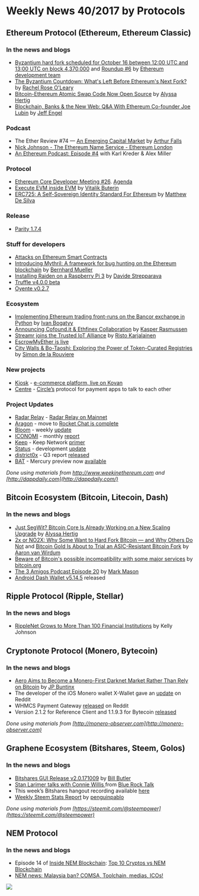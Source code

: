 
# Weekly News 40/2017 by Protocols
## Ethereum Protocol (Ethereum, Ethereum Classic)
### In the news and blogs

* [Byzantium hard fork scheduled for October 16 between 12:00 UTC and 13:00 UTC on block 4,370,000](https://blog.ethereum.org/2017/10/12/byzantium-hf-announcement) and [Roundup #6](https://blog.ethereum.org/2017/10/09/roundup-6/) by [Ethereum development team](https://blog.ethereum.org/author/ethereum-team/)
* [The Byzantium Countdown: What's Left Before Ethereum's Next Fork?](https://www.coindesk.com/byzantium-countdown-whats-left-ethereums-next-fork/) by [Rachel Rose O'Leary](https://www.coindesk.com/author/rachelroseoleary/)
* [Bitcoin-Ethereum Atomic Swap Code Now Open Source](https://www.coindesk.com/bitcoin-ethereum-atomic-swap-code-now-open-source/) by [Alyssa Hertig](https://www.coindesk.com/author/alyssa-hertig/)
* [Blockchain, Banks & the New Web: Q&A With Ethereum Co-founder Joe Lubin](http://www.xconomy.com/boston/2017/10/10/blockchain-banks-the-new-web-qa-with-ethereum-co-founder-lubin/?single_page=true#) by [Jeff Engel](http://www.xconomy.com/author/jrengel/)

### Podcast
* The Ether Review #74 — [An Emerging Capital Market](https://etherreview.info/the-ether-review-74-an-emerging-capital-market-4bda21d6b2da) by [Arthur Falls](https://etherreview.info/@arthurfalls)
* [Nick Johnson - The Ethereum Name Service - Ethereum London](https://www.youtube.com/watch?v=Cr2Iik6aD9s&feature=youtu.be)
* [An Ethereum Podcast: Episode #4](http://thebitcoinpodcast.com/an-ethereum-podcast-episode-4/) with Karl Kreder & Alex Miller


### Protocol
* [Ethereum Core Developer Meeting #26](https://www.youtube.com/watch?v=AC2vL7hxu4c). [Agenda](https://github.com/ethereum/pm/issues/24)
* [Execute EVM inside EVM](https://github.com/ethereum/EIPs/issues/726) by [Vitalik Buterin](https://github.com/vbuterin) 
* [ERC725: A Self-Sovereign Identity Standard For Ethereum](https://www.ethnews.com/erc725-a-self-sovereign-identity-standard-for-ethereum) by [Matthew De Silva](https://www.ethnews.com/author/matthew-de-silva)


### Release
* [Parity 1.7.4](https://github.com/paritytech/parity/releases)


### Stuff for developers
* [Attacks on Ethereum Smart Contracts](https://www.cryptologie.net/article/423/attacks-on-ethereum-smart-contracts/)
* [Introducing Mythril: A framework for bug hunting on the Ethereum blockchain](https://hackernoon.com/introducing-mythril-a-framework-for-bug-hunting-on-the-ethereum-blockchain-9dc5588f82f6) by [Bernhard Mueller](https://hackernoon.com/@muellerberndt)
* [Installing Raiden on a Raspberry Pi 3](https://blog.hivepower.tech/installing-raiden-on-a-raspberry-pi-3-2c7a583dfcfc) by [Davide Strepparava](https://blog.hivepower.tech/@davide.strepparava)
* [Truffle v4.0.0 beta](https://github.com/trufflesuite/truffle/releases/tag/v4.0.0-beta.2)
* [Oyente v0.2.7](https://github.com/melonproject/oyente/releases/tag/0.2.7)


### Ecosystem
* [Implementing Ethereum trading front-runs on the Bancor exchange in Python](https://hackernoon.com/front-running-bancor-in-150-lines-of-python-with-ethereum-api-d5e2bfd0d798) by [Ivan Bogatyy](https://hackernoon.com/@ivanbogatyy)
* [Announcing Cofound.it & Ethfinex Collaboration](https://blog.ethfinex.com/announcing-cofound-it-ethfinex-collaboration-75267cde1804) by [Kasper Rasmussen](https://blog.ethfinex.com/@kasfinex)
* [Streamr joins the Trusted IoT Alliance](https://blog.trusted-iot.org/streamr-joins-the-trusted-iot-alliance-dea18c30852f) by [Risto Karjalainen](https://blog.trusted-iot.org/@risto.karjalainen)
* [EscrowMyEther is live](http://escrowmyether.com/)
* [City Walls & Bo-Taoshi: Exploring the Power of Token-Curated Registries](https://medium.com/@simondlr/city-walls-bo-taoshi-exploring-the-power-of-token-curated-registries-588f208c17d5) by [Simon de la Rouviere](https://medium.com/@simondlr) 

### New projects
* [Kiosk](http://www.kioskprotocol.com/) - [e-commerce platform, live on Kovan](https://medium.com/kiosk-protocol/introducing-kiosk-a-decentralized-e-commerce-platform-4f3b1cff6669)
* [Centre](https://www.centre.io/) - [Circle’s](https://www.circle.com/sg) protocol for payment apps to talk to each other

### Project Updates
* [Radar Relay](https://radarrelay.com) - [Radar Relay on Mainnet](https://medium.com/@RadarRelay/radar-relay-on-mainnet-a780382c418d)
* [Aragon](https://aragon.one/) - move to [Rocket Chat is complete](https://blog.aragon.one/aragon-chat-is-now-open-d75558df1874)
* [Bloom](https://hellobloom.io/) - weekly [update](https://blog.hellobloom.io/bloom-weekly-update-10-05-f8aeb1050bf)
* [ICONOMI](https://www.iconomi.net/) - monthly [report](https://medium.com/iconominet/iconomi-monthly-update-september-2017-99830ff42841)
* [Keep](https://keep.network) - Keep Network [primer](https://blog.keep.network/the-keep-primer-b825f2ebd132)
* [Status](https://status.im/) - development [update](https://blog.status.im/status-development-update-for-29th-of-september-3rd-of-october-d33fc07fb0ea)
* [district0x](https://district0x.io/) - Q3 report [released](https://blog.district0x.io/district0x-quarterly-report-q3-2017-5d69c179b92d)
* [BAT](https://basicattentiontoken.org) - Mercury preview now [available](https://medium.com/@AttentionToken/mercury-preview-now-available-92ddb99623be)

*Done using materials from http://www.weekinethereum.com and [http://dappdaily.com](http://dappdaily.com/)*

## Bitcoin Ecosystem (Bitcoin, Litecoin, Dash)
### In the news and blogs
* [Just SegWit? Bitcoin Core Is Already Working on a New Scaling Upgrade](https://www.coindesk.com/just-segwit-bitcoin-core-already-working-new-scaling-upgrade/) by [Alyssa Hertig](https://www.coindesk.com/author/alyssa-hertig/)
* [2x or NO2X: Why Some Want to Hard Fork Bitcoin — and Why Others Do Not](https://bitcoinmagazine.com/articles/2x-or-no2x-why-some-want-hard-fork-bitcoin-november-and-why-others-dont/) and [Bitcoin Gold Is About to Trial an ASIC-Resistant Bitcoin Fork](https://bitcoinmagazine.com/articles/bitcoin-gold-about-trial-asic-resistant-bitcoin-fork/) by [Aaron van Wirdum](https://bitcoinmagazine.com/authors/aaron-van-wirdum/)
* [Beware of Bitcoin's possible incompatibility with some major services](https://bitcoin.org/en/alert/2017-10-09-segwit2x-safety) by [bitcoin.org](https://bitcoin.org/en/)
* [The 3 Amigos Podcast Episode 20](https://www.dashforcenews.com/dash-force-3-amigos-podcast-episode-20/) by [Mark Mason](https://www.dashforcenews.com/author/markm/)
* [Android Dash Wallet v5.14.5](https://play.google.com/store/apps/details?id=hashengineering.darkcoin.wallet&hl=en) released


## Ripple Protocol (Ripple, Stellar)
### In the news and blogs
* [RippleNet Grows to More Than 100 Financial Institutions](https://ripple.com/insights/ripplenet-grows-to-over-100-financial-institutions/?platform=hootsuite) by Kelly Johnson


## Cryptonote Protocol (Monero, Bytecoin)
### In the news and blogs
* [Aero Aims to Become a Monero-First Darknet Market Rather Than Rely on Bitcoin](https://themerkle.com/aero-aims-to-become-a-monero-first-darknet-market-rather-than-rely-on-bitcoin/) by [JP Buntinx](https://themerkle.com/author/writer10/)
* The developer of the iOS Monero wallet X-Wallet gave an [update](https://www.reddit.com/r/Monero/comments/74zwcb/update_x_wallet/) on Reddit
* WHMCS Payment Gateway [released](https://www.reddit.com/r/Monero/comments/752qyp/whmcs_payment_gateway_released/) on Reddit
* Version 2.1.2 for Reference Client and 1.1.9.3 for Bytecoin [released](https://bytecoin.org/downloads/)


*Done using materials from [http://monero-observer.com](http://monero-observer.com)* 


## Graphene Ecosystem (Bitshares, Steem, Golos)
### In the news and blogs
* [Bitshares GUI Release v2.0.171009](https://steemit.com/bitshares/@billbutler/bitshares-gui-release-v2-0-171009) by [Bill Butler](https://steemit.com/@billbutler)
* [Stan Larimer talks with Connie Willis 
](https://www.youtube.com/watch?v=lzu0gSi9Wmk) from [Blue Rock Talk](https://www.youtube.com/channel/UCdILCjuWUFcoIRBVol0t7gg) 
* This week’s Bitshares hangout recording available [here](https://steemit.com/eos/@officialfuzzy/bitshares-hangout-41-2017-10-07-sat-100pm-utc-opensource-agenda-beyondbit-payouts-powered-by-sp)
* [Weekly Steem Stats Report](https://steemit.com/steemit/@penguinpablo/weekly-steem-stats-report-monday-october-09-2017) by [penguinpablo](https://steemit.com/@penguinpablo)

*Done using materials from [https://steemit.com/@steempower](https://steemit.com/@steempower)*

## NEM Protocol
### In the news and blogs
* Episode 14 of [Inside NEM Blockchain](https://www.youtube.com/channel/UCnsSiqyb0PuQkqT4v8Xjugw): [Top 10 Cryptos vs NEM Blockchain](https://www.youtube.com/watch?v=LHbkfeDx7D4)
* [NEM news: Malaysia ban? COMSA, Toolchain, medias, ICOs!](https://www.youtube.com/watch?v=-huAPGbucQs&feature=youtu.be)

[![](https://steemitimages.com/DQmbEbcsjyguMBcEVizcgQRrgWYRtGy4YAqPzhHUDzNqmQi/image.png)](http://company.cyber.fund/#newsletter)





